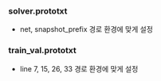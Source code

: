 ### solver.prototxt
* net, snapshot_prefix 경로 환경에 맞게 설정 

### train_val.prototxt
* line 7, 15, 26, 33 경로 환경에 맞게 설정

